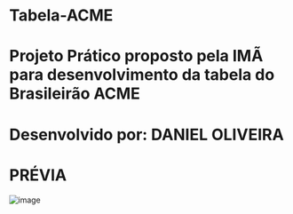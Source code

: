 # Tabela-ACME
# Projeto Prático proposto pela IMÃ para desenvolvimento da tabela do Brasileirão ACME
# Desenvolvido por: DANIEL OLIVEIRA

# PRÉVIA

![image](https://user-images.githubusercontent.com/105826605/176568358-63c368e1-afa6-4b65-81c5-9ed673ac3b31.png)


